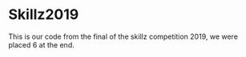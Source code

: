 # Skillz2019
This is our code from the final of the skillz competition 2019,
we were placed 6 at the end.
